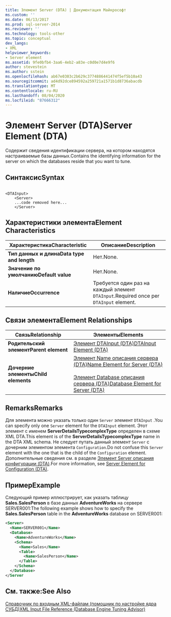 ```yaml
---
title: Элемент Server (DTA) | Документация Майкрософт
ms.custom: ''
ms.date: 06/13/2017
ms.prod: sql-server-2014
ms.reviewer: ''
ms.technology: tools-other
ms.topic: conceptual
dev_langs:
- XML
helpviewer_keywords:
- Server element
ms.assetid: 9fe0bfb4-3aa6-4eb2-a83e-c0d0e7d4e9f6
author: stevestein
ms.author: sstein
ms.openlocfilehash: ab67e0303c2b629c3774886441474f5ef5b10a43
ms.sourcegitcommit: ad4d92dce894592a259721a1571b1d8736abacdb
ms.translationtype: MT
ms.contentlocale: ru-RU
ms.lasthandoff: 08/04/2020
ms.locfileid: "87666312"
---
```

# <a name="server-element-dta"></a><span data-ttu-id="49614-102">Элемент Server (DTA)</span><span class="sxs-lookup"><span data-stu-id="49614-102">Server Element (DTA)</span></span>
  <span data-ttu-id="49614-103">Содержит сведения идентификации сервера, на котором находятся настраиваемые базы данных.</span><span class="sxs-lookup"><span data-stu-id="49614-103">Contains the identifying information for the server on which the databases reside that you want to tune.</span></span>  
  
## <a name="syntax"></a><span data-ttu-id="49614-104">Синтаксис</span><span class="sxs-lookup"><span data-stu-id="49614-104">Syntax</span></span>  
  
```  
  
<DTAInput>  
    <Server>  
    ...code removed here...  
    </Server>  
```  
  
## <a name="element-characteristics"></a><span data-ttu-id="49614-105">Характеристики элемента</span><span class="sxs-lookup"><span data-stu-id="49614-105">Element Characteristics</span></span>  
  
|<span data-ttu-id="49614-106">Характеристика</span><span class="sxs-lookup"><span data-stu-id="49614-106">Characteristic</span></span>|<span data-ttu-id="49614-107">Описание</span><span class="sxs-lookup"><span data-stu-id="49614-107">Description</span></span>|  
|--------------------|-----------------|  
|<span data-ttu-id="49614-108">**Тип данных и длина**</span><span class="sxs-lookup"><span data-stu-id="49614-108">**Data type and length**</span></span>|<span data-ttu-id="49614-109">Нет.</span><span class="sxs-lookup"><span data-stu-id="49614-109">None.</span></span>|  
|<span data-ttu-id="49614-110">**Значение по умолчанию**</span><span class="sxs-lookup"><span data-stu-id="49614-110">**Default value**</span></span>|<span data-ttu-id="49614-111">Нет.</span><span class="sxs-lookup"><span data-stu-id="49614-111">None.</span></span>|  
|<span data-ttu-id="49614-112">**Наличие**</span><span class="sxs-lookup"><span data-stu-id="49614-112">**Occurrence**</span></span>|<span data-ttu-id="49614-113">Требуется один раз на каждый элемент `DTAInput`.</span><span class="sxs-lookup"><span data-stu-id="49614-113">Required once per `DTAInput` element.</span></span>|  
  
## <a name="element-relationships"></a><span data-ttu-id="49614-114">Связи элемента</span><span class="sxs-lookup"><span data-stu-id="49614-114">Element Relationships</span></span>  
  
|<span data-ttu-id="49614-115">Связь</span><span class="sxs-lookup"><span data-stu-id="49614-115">Relationship</span></span>|<span data-ttu-id="49614-116">Элементы</span><span class="sxs-lookup"><span data-stu-id="49614-116">Elements</span></span>|  
|------------------|--------------|  
|<span data-ttu-id="49614-117">**Родительский элемент**</span><span class="sxs-lookup"><span data-stu-id="49614-117">**Parent element**</span></span>|[<span data-ttu-id="49614-118">Элемент DTAInput (DTA)</span><span class="sxs-lookup"><span data-stu-id="49614-118">DTAInput Element &#40;DTA&#41;</span></span>](dtainput-element-dta.md)|  
|<span data-ttu-id="49614-119">**Дочерние элементы**</span><span class="sxs-lookup"><span data-stu-id="49614-119">**Child elements**</span></span>|[<span data-ttu-id="49614-120">Элемент Name описания сервера (DTA)</span><span class="sxs-lookup"><span data-stu-id="49614-120">Name Element for Server &#40;DTA&#41;</span></span>](name-element-for-server-dta.md)<br /><br /> [<span data-ttu-id="49614-121">Элемент Database описания сервера (DTA)</span><span class="sxs-lookup"><span data-stu-id="49614-121">Database Element for Server &#40;DTA&#41;</span></span>](database-element-for-server-dta.md)|  
  
## <a name="remarks"></a><span data-ttu-id="49614-122">Remarks</span><span class="sxs-lookup"><span data-stu-id="49614-122">Remarks</span></span>  
 <span data-ttu-id="49614-123">Для элемента можно указать только один `Server` элемент `DTAInput` .</span><span class="sxs-lookup"><span data-stu-id="49614-123">You can specify only one `Server` element for the `DTAInput` element.</span></span> <span data-ttu-id="49614-124">Этот элемент с именем **ServerDetailsTypecomplexType** определен в схеме XML DTA.</span><span class="sxs-lookup"><span data-stu-id="49614-124">This element is of the **ServerDetailsTypecomplexType** name in the DTA XML schema.</span></span> <span data-ttu-id="49614-125">Не следует путать данный элемент `Server` с дочерним элементом элемента `Configuration`.</span><span class="sxs-lookup"><span data-stu-id="49614-125">Do not confuse this `Server` element with the one that is the child of the `Configuration` element.</span></span> <span data-ttu-id="49614-126">Дополнительные сведения см. в разделе [Элемент Server описания конфигурации (DTA)](server-element-for-configuration-dta.md).</span><span class="sxs-lookup"><span data-stu-id="49614-126">For more information, see [Server Element for Configuration &#40;DTA&#41;](server-element-for-configuration-dta.md).</span></span>  
  
## <a name="example"></a><span data-ttu-id="49614-127">Пример</span><span class="sxs-lookup"><span data-stu-id="49614-127">Example</span></span>  
 <span data-ttu-id="49614-128">Следующий пример иллюстрирует, как указать таблицу **Sales.SalesPerson** в базе данных **AdventureWorks** на сервере SERVER001:</span><span class="sxs-lookup"><span data-stu-id="49614-128">The following example shows how to specify the **Sales.SalesPerson** table in the **AdventureWorks** database on SERVER001:</span></span>  
  
```xml  
<Server>  
  <Name>SERVER001</Name>  
  <Database>  
    <Name>AdventureWorks</Name>  
    <Schema>  
      <Name>Sales</Name>  
      <Table>  
        <Name>SalesPerson</Name>  
      </Table>  
    </Schema>  
  </Database>  
</Server  
```  
  
## <a name="see-also"></a><span data-ttu-id="49614-129">См. также:</span><span class="sxs-lookup"><span data-stu-id="49614-129">See Also</span></span>  
 [<span data-ttu-id="49614-130">Справочник по входным XML-файлам (помощник по настройке ядра СУБД)</span><span class="sxs-lookup"><span data-stu-id="49614-130">XML Input File Reference &#40;Database Engine Tuning Advisor&#41;</span></span>](xml-input-file-reference-database-engine-tuning-advisor.md)  
  
  
